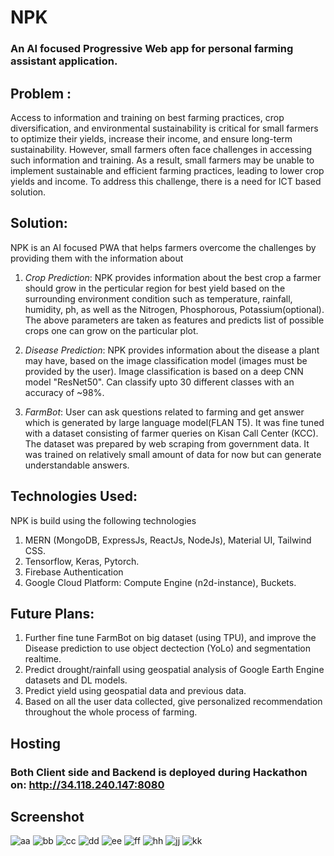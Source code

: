 # NPK
### An AI focused Progressive Web app for personal farming assistant application.

## Problem : 
Access to information and training on best farming practices, crop diversification, and environmental sustainability is critical for small farmers to optimize their yields, increase their income, and ensure long-term sustainability. However, small farmers often face challenges in accessing such information and training. As a result, small farmers may be unable to implement sustainable and efficient farming practices, leading to lower crop yields and income. To address this challenge, there is a need for ICT based solution.

## Solution: 
NPK is an AI focused PWA that helps farmers overcome the challenges by providing them with the information about

1. *Crop Prediction*: NPK provides information about the best crop a farmer should grow in the perticular region for best yield based on the surrounding environment condition such as temperature, rainfall, humidity, ph, as well as the Nitrogen, Phosphorous, Potassium(optional). 
The above parameters are taken as features and predicts list of possible crops one can grow on the particular plot.

2. *Disease Prediction*: NPK provides information about the disease a plant may have, based on the image classification model (images must be provided by the user). Image classification is based on a deep CNN model "ResNet50". Can classify upto 30 different classes with an accuracy of ~98%.

3. *FarmBot*: User can ask questions related to farming and get answer which is generated by large language model(FLAN T5). It was fine tuned with a dataset consisting of farmer queries on 
Kisan Call Center (KCC). The dataset was prepared by web scraping from government data. It was trained on relatively small amount of data for now but can generate understandable answers. 

## Technologies Used: 
NPK is build using the following technologies
1. MERN (MongoDB, ExpressJs, ReactJs, NodeJs), Material UI, Tailwind CSS.
2. Tensorflow, Keras, Pytorch.
3. Firebase Authentication
4. Google Cloud Platform: Compute Engine (n2d-instance), Buckets.

## Future Plans:

1. Further fine tune FarmBot on big dataset (using TPU), and improve the Disease prediction to use object dectection (YoLo) and segmentation realtime. 
2. Predict drought/rainfall using geospatial analysis of Google Earth Engine datasets and DL models.
3. Predict yield using geospatial data and previous data.
4. Based on all the user data collected, give personalized recommendation throughout the whole process of farming.

## Hosting

### Both Client side and Backend is deployed during Hackathon on: http://34.118.240.147:8080

## Screenshot
![aa](https://github.com/Ani-Bos/npk/assets/97694136/201d16b8-7993-4640-881c-eb4b9dafd120)
![bb](https://github.com/Ani-Bos/npk/assets/97694136/34dcf665-021c-4040-8f81-b33e2bc85142)
![cc](https://github.com/Ani-Bos/npk/assets/97694136/f424aa4c-d0ff-40a7-9e1a-d177e76a100b)
![dd](https://github.com/Ani-Bos/npk/assets/97694136/7f906e56-f107-4381-a63c-a74c7cf37b5c)
![ee](https://github.com/Ani-Bos/npk/assets/97694136/3bbf2db5-8be2-46c0-ac99-f99abe24a8df)
![ff](https://github.com/Ani-Bos/npk/assets/97694136/d81a167b-4706-4226-aaf1-9761f4c2d432)
![hh](https://github.com/Ani-Bos/npk/assets/97694136/1c72ca72-6e36-4ed3-9ba7-543728125682)
![jj](https://github.com/Ani-Bos/npk/assets/97694136/6e146a63-d99f-489e-baa6-11ff600bbaf3)
![kk](https://github.com/Ani-Bos/npk/assets/97694136/2cee3e04-921a-45d5-b27a-b5c6b7727c18)







